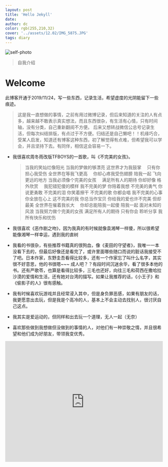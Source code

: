 ```yaml
---
layout: post
title: 'Hello Jekyll'
date: 
author: dc
color: rgb(255,210,32)
cover: '../assets/12.02/IMG_5875.JPG'
tags: diary
---
```


![self-photo](assets/12.02/IMG_5875.JPG)

> 自我介绍

# Welcome

此博客开通于2019/11/24，写一些东西，记录生活，希望虚度的光阴能留下一些痕迹。
>这是我一直想做的事情，之前有用过微博记录，但后来知道的关注的人有点多，越来越不敢表示真实想法，而且东西很杂，有生活有心情，只有时间轴，没有分类，自己重新翻阅不方便。 后来又想转战微信公总号记录生活，但每次纠结排版，有点过于不方便。归结还是自己懒吧！！机缘巧合，受某人启发，知道还有博客这种东西，初了解觉得有点难，但希望我可以学会，并且坚持下去。有同伴，相信这会容易一下。

* 我很喜欢周冬雨改版TFBOYS的一首歌，叫《不完美的女孩》。
    >当我的笑灿烂像阳光 
    >当我的梦做的够漂亮 
    >这世界才为我鼓掌　
    >只有你担心我受伤 
    >全世界在等我飞更高　
    >你却心疼我受伤翅膀 
    >陪我一起 飞向更远的地方 
    >当我必须像个完美的女孩　
    >满足所有人的期待 
    >你却好像 格外欣赏　
    >我犯错犯傻的模样
    >我不完美的梦 你陪着我想 
    >不完美的勇气 你说更勇敢 
    >不完美的泪 你笑着擦干 
    >不完美的歌 你都会唱 
    >我不完美的心事 你全放在心上 
    >这不完美的我 你总当作宝贝 
    >你给我的爱也许不完美 但却最美
    >全世界在催着我长大　
    >你却总能陪我一起傻 
    >陪我一起 面对未知的风浪 
    >当我努力做个完美的女孩 
    >满足所有人的期待 
    >只有你会 聆听分享 
    >我所有快乐和忧伤　

* 我很喜欢《恶作剧之吻》，因为我真的有时候就像袁湘琴一样傻，所以很希望能像湘琴一样幸运，遇到我的直树

* 我看的书很杂，有些推荐书籍真的很狗血，像《麦田的守望者》，我唯一一本没看下去的，但最后好像还是看完了，或许里面哪些随口而说的脏话我接受不了吧。日本作家，东野圭吾看得比较多，还有一个作家忘了叫什么名字，其实很不好意思，他的书很嗯~~~ 成人吧？？有段时间沉迷余华，看了很多本他的书。还有严歌苓，也算是看得比较多，三毛也还好，向往三毛和荷西在撒哈拉沙漠的爱情和生活，还有她对台湾的描写。如果让我推荐的话，《小王子》和《偷影子的人》很有感触。

* 我有时候喜欢玩游戏并且经常浸入其中，但是身负罪恶感，如果有朋友的话，我更愿意出去玩，但是我是个高冷的人，基本上不会主动去找别人，很讨厌自己这点。

* 我其实是爱运动的，但同样和出去玩一个道理，无人一起（无奈）

* 喜欢那些做到我想做但没做到的事情的人，对他们有一种崇敬之情，并且很希望和他们成为好朋友，带领我变优秀。

<iframe type="text/html" width="100%" height="385" src="http://www.youtube.com/embed/gfmjMWjn-Xg" frameborder="0"></iframe>
